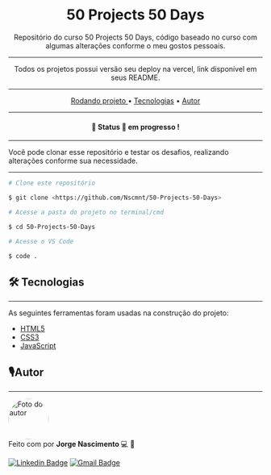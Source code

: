<h1 align="center"> 50 Projects 50 Days </h1>

<p align="center"> Repositório do curso 50 Projects 50 Days, código baseado no curso com algumas alterações conforme o meu gostos pessoais.

<hr>

<p align="center"> Todos os projetos possui versão seu deploy na vercel, link disponível em seus README.</p>

<hr>

<p align = "center">
  <a href="#rodando"> Rodando projeto </a> •
  <a href="#tecnologia">Tecnologias</a> • 
  <a href="#autor"> Autor </a>
</p>

<hr>

<h4 align="center"> 
	🚧 Status 🚀 em progresso !
</h4>

<hr>

Você pode clonar esse repositório e testar os desafios, realizando alterações conforme sua necessidade.

---

```bash
# Clone este repositório

$ git clone <https://github.com/Nscmnt/50-Projects-50-Days>

# Acesse a pasta do projeto no terminal/cmd

$ cd 50-Projects-50-Days

# Acesse o VS Code

$ code .

```

<h2 id="tecnologia">🛠 Tecnologias</h2>

---

As seguintes ferramentas foram usadas na construção do projeto:

- [HTML5](https://www.w3.org/TR/html52/)
- [CSS3](https://www.w3.org/Style/CSS/Overview.en.html)
- [JavaScript](https://developer.mozilla.org/en-US/docs/Web/JavaScript)
<!-- - [Node.js](https://nodejs.org/en/) -->

<h2 id="autor"> 🎙Autor</h2>

---

 <img  width="80px;" height="80px;" style="border-radius:50px;" src="https://ik.imagekit.io/Nscmnt/perfil_2ig9CJdMK.jpg"  alt="Foto do autor"/>
 <br />
Feito com por <strong> Jorge Nascimento </strong> 💻 🚀

[![Linkedin Badge](https://img.shields.io/badge/-Jorge-blue?style=flat-square&logo=Linkedin&logoColor=white&link=https://www.linkedin.com/in/jorge-nascimento-a465511ab/)](https://www.linkedin.com/in/jorge-nascimento-a465511ab/)
[![Gmail Badge](https://img.shields.io/badge/-jorg3nascimento-c14438?style=flat-square&logo=Gmail&logoColor=white&link=mailto:jorg3nascimento@gmail.com)](mailto:jorg3nascimento@gmail.com)
